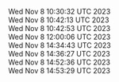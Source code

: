 Wed Nov  8 10:30:32 UTC 2023 <br/>
Wed Nov  8 10:42:13 UTC 2023 <br/>
Wed Nov  8 10:42:53 UTC 2023 <br/>
Wed Nov  8 12:00:06 UTC 2023 <br/>
Wed Nov  8 14:34:43 UTC 2023 <br/>
Wed Nov  8 14:36:27 UTC 2023 <br/>
Wed Nov  8 14:52:36 UTC 2023 <br/>
Wed Nov  8 14:53:29 UTC 2023 <br/>
